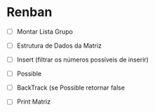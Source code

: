 # Renban

- [ ] Montar Lista Grupo
- [ ] Estrutura de Dados da Matriz
- [ ] Insert (filtrar os números possíveis de inserir)
- [ ] Possible
- [ ] BackTrack (se Possible retornar false
- [ ] Print Matriz


